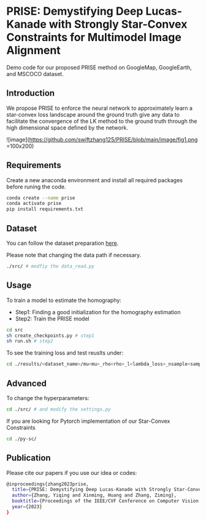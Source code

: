 # PRISE: Demystifying Deep Lucas-Kanade with Strongly Star-Convex Constraints for Multimodel Image Alignment
Demo code for our proposed PRISE method on GoogleMap, GoogleEarth, and MSCOCO dataset.

## Introduction
We propose PRISE to enforce the neural network to approximately learn a star-convex loss landscape around the ground truth give any data to facilitate the convergence of the LK method to the ground truth through the high dimensional space defined by the network.

![image](https://github.com/swiftzhang125/PRISE/blob/main/image/fig1.png =100x200)


## Requirements
Create a new anaconda environment and install all required packages before runing the code.
```bash
conda create --name prise
conda activate prise
pip install requirements.txt
```


## Dataset
You can follow the dataset preparation [here](https://github.com/placeforyiming/CVPR21-Deep-Lucas-Kanade-Homography). 

Please note that changing the data path if necessary.
```bash
./src/ # modfiy the data_read.py
```


## Usage
To train a model to estimate the homography:
* Step1: Finding a good initialization for the homography estimation
* Step2: Train the PRISE model
```bash
cd src
sh create_checkpoints.py # step1
sh run.sh # step2
```

To see the training loss and test reuslts under:
```bash
cd ./results/<dataset_name>/mu<mu>_rho<rho>_l<lambda_loss>_nsample<sample_noise>/trainig/
```


## Advanced
To change the hyperparameters:
```bash
cd ./src/ # and modify the settings.py
```
If you are looking for Pytorch implementation of our Star-Convex Constraints
```bash
cd ./py-sc/
```

## Publication
Please cite our papers if you use our idea or codes:
```bash
@inproceedings{zhang2023prise,
  title={PRISE: Demystifying Deep Lucas-Kanade with Strongly Star-Convex Constraints for Multimodel Image Alignment},
  author={Zhang, Yiqing and Xinming, Huang and Zhang, Ziming},
  booktitle={Proceedings of the IEEE/CVF Conference on Computer Vision and Pattern Recognition},
  year={2023}
}
```


